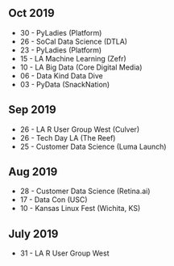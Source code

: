 <!-- njnmdoc: menu="MENU" title="Events"  -->

## Oct 2019

  * 30 - PyLadies (Platform)
  * 26 - SoCal Data Science (DTLA)
  * 23 - PyLadies (Platform)
  * 15 - LA Machine Learning (Zefr)
  * 10 - LA Big Data (Core Digital Media)
  * 06 - Data Kind Data Dive
  * 03 - PyData (SnackNation)

## Sep 2019

  * 26 - LA R User Group West (Culver)
  * 26 - Tech Day LA (The Reef)
  * 25 - Customer Data Science (Luma Launch)

## Aug 2019

  * 28 - Customer Data Science (Retina.ai)
  * 17 - Data Con (USC)
  * 10 - Kansas Linux Fest (Wichita, KS)

## July 2019

  * 31 - LA R User Group West
